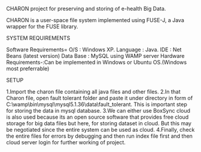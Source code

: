 

<!---
sssallu420/sssallu420 is a ✨ special ✨ repository because its `README.md` (this file) appears on your GitHub profile.
You can click the Preview link to take a look at your changes.
--->
CHARON project for preserving and storing of e-health Big Data.

CHARON is a user-space file system implemented using FUSE-J, a Java wrapper for the FUSE library.

SYSTEM REQUIREMENTS

Software Requirements=
O/S                  	 :  Windows XP.
Language	      	 :  Java.
IDE                   	 :  Net Beans (latest version)
Data Base	       	 :  MySQL using WAMP server
Hardware Requirements-:Can be implemented in Windows or Ubuntu OS.(Windows most preferrable)

SETUP

1.Import the charon file containing all java files and other files.
2.In that Charon file, open fault tolerant folder and paste it under directory in form of C:\wamp\bin\mysql\mysql5.1.36\data\fault_tolerant. This is important step for storing the data in mysql database.
3.We can either use BoxSync cloud is also used because its an open source software that provides free cloud storage for big data files but here, for storing dataset in cloud. But this may be negotiated since the entire system can be used as cloud.
4.Finally, check the entire files for errors by debugging and then run index file first and then cloud server login for further working of project.

